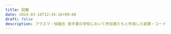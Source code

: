 ```yaml
---
title: 図鑑
date: 2024-03-16T12:34:16+09:00
draft: false
description: プラズマ・核融合 若手夏の学校において参加者たちと作成した装置・コードをまとめた図鑑を公開しています。
---
```

